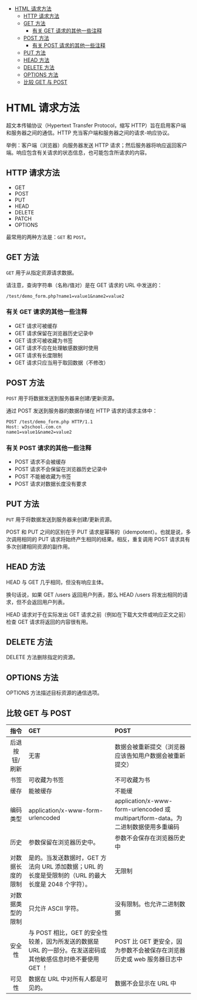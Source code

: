 <!-- TOC -->

- [HTML 请求方法](#html-请求方法)
    - [HTTP 请求方法](#http-请求方法)
    - [GET 方法](#get-方法)
        - [有关 GET 请求的其他一些注释](#有关-get-请求的其他一些注释)
    - [POST 方法](#post-方法)
        - [有关 POST 请求的其他一些注释](#有关-post-请求的其他一些注释)
    - [PUT 方法](#put-方法)
    - [HEAD 方法](#head-方法)
    - [DELETE 方法](#delete-方法)
    - [OPTIONS 方法](#options-方法)
    - [比较 GET 与 POST](#比较-get-与-post)

<!-- /TOC -->

# HTML 请求方法

超文本传输协议（Hypertext Transfer Protocol，缩写 HTTP）旨在启用客户端和服务器之间的通信。HTTP 充当客户端和服务器之间的请求-响应协议。

举例：客户端（浏览器）向服务器发送 HTTP 请求；然后服务器将响应返回客户端。响应包含有关请求的状态信息，也可能包含所请求的内容。

## HTTP 请求方法

- GET
- POST
- PUT
- HEAD
- DELETE
- PATCH
- OPTIONS

最常用的两种方法是：`GET` 和 `POST`。

## GET 方法

`GET` 用于从指定资源请求数据。

请注意，查询字符串（名称/值对）是在 GET 请求的 URL 中发送的：

```url
/test/demo_form.php?name1=value1&name2=value2
```

### 有关 GET 请求的其他一些注释

- GET 请求可被缓存
- GET 请求保留在浏览器历史记录中
- GET 请求可被收藏为书签
- GET 请求不应在处理敏感数据时使用
- GET 请求有长度限制
- GET 请求只应当用于取回数据（不修改）

## POST 方法

`POST` 用于将数据发送到服务器来创建/更新资源。

通过 POST 发送到服务器的数据存储在 HTTP 请求的请求主体中：

```url
POST /test/demo_form.php HTTP/1.1
Host: w3school.com.cn
name1=value1&name2=value2
```

### 有关 POST 请求的其他一些注释

- POST 请求不会被缓存
- POST 请求不会保留在浏览器历史记录中
- POST 不能被收藏为书签
- POST 请求对数据长度没有要求

## PUT 方法

`PUT` 用于将数据发送到服务器来创建/更新资源。

POST 和 PUT 之间的区别在于 PUT 请求是幂等的（idempotent）。也就是说，多次调用相同的 PUT 请求将始终产生相同的结果。相反，重复调用 POST 请求具有多次创建相同资源的副作用。

## HEAD 方法

HEAD 与 GET 几乎相同，但没有响应主体。

换句话说，如果 GET /users 返回用户列表，那么 HEAD /users 将发出相同的请求，但不会返回用户列表。

HEAD 请求对于在实际发出 GET 请求之前（例如在下载大文件或响应正文之前）检查 GET 请求将返回的内容很有用。

## DELETE 方法

DELETE 方法删除指定的资源。

## OPTIONS 方法

OPTIONS 方法描述目标资源的通信选项。

## 比较 GET 与 POST

|   指令  |  GET  |  POST  |
|  :----:  |  :----  |  :----  |
|  后退按钮/刷新  |  无害  |  数据会被重新提交（浏览器应该告知用户数据会被重新提交）  |
|  书签  |  可收藏为书签  |  不可收藏为书  |
|  缓存  |  能被缓存  |  不能缓  |
|  编码类型  |  application/x-www-form-urlencoded  |  application/x-www-form-urlencoded 或 multipart/form-data。为二进制数据使用多重编码  |
|  历史  |  参数保留在浏览器历史中。  |  参数不会保存在浏览器历史中  |
|  对数据长度的限制  |  是的。当发送数据时，GET 方法向 URL 添加数据；URL 的长度是受限制的（URL 的最大长度是 2048 个字符）。  |  无限制  |
|  对数据类型的限制  |  只允许 ASCII 字符。  |  没有限制。也允许二进制数据  |
|  安全性  |  与 POST 相比，GET 的安全性较差，因为所发送的数据是 URL 的一部分。在发送密码或其他敏感信息时绝不要使用 GET ！  |  POST 比 GET 更安全，因为参数不会被保存在浏览器历史或 web 服务器日志中  |
|  可见性  |  数据在 URL 中对所有人都是可见的。  |  数据不会显示在 URL 中  |

